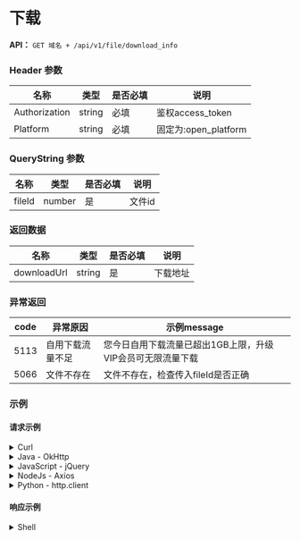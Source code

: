 # 下载

**API：** `GET 域名 + /api/v1/file/download_info`

### Header 参数

| 名称          | 类型   | 是否必填 | 说明               |
|---------------|--------|----------|--------------------|
| Authorization | string | 必填     | 鉴权access\_token   |
| Platform      | string | 必填     | 固定为:open\_platform |

### QueryString 参数

| 名称   | 类型   | 是否必填 | 说明   |
|--------|--------|----------|--------|
| fileId | number | 是       | 文件id |

### 返回数据

| 名称        | 类型   | 是否必填 | 说明   |
|-------------|--------|----------|--------|
| downloadUrl | string | 是       | 下载地址 |

### 异常返回

| code | 异常原因         | 示例message                                  |
|------|------------------|----------------------------------------------|
| 5113 | 自用下载流量不足 | 您今日自用下载流量已超出1GB上限，升级VIP会员可无限流量下载 |
| 5066 | 文件不存在       | 文件不存在，检查传入fileId是否正确             |

### 示例

#### 请求示例

<details>
<summary>Curl</summary>

```shell
curl --location 'https://open-api.123pan.com/api/v1/file/download_info?fileId=14749954' \
--header 'Content-Type: application/json' \
--header 'Platform: open_platform' \
--header 'Authorization: Bearer eyJhbGciOiJIUzI1NiIsInR5cCI6IkpXVCJ9.eyJl...(过长省略)' \
```

</details>

<details>
<summary>Java - OkHttp</summary>

```java
OkHttpClient client = new OkHttpClient().newBuilder()
.build();
MediaType mediaType = MediaType.parse("application/json");
RequestBody body = RequestBody.create(mediaType, "");
Request request = new Request.Builder()
.url("https://open-api.123pan.com/api/v1/file/download_info?fileId=14749954")
.method("GET", body)
.addHeader("Content-Type", "application/json")
.addHeader("Platform", "open_platform")
.addHeader("Authorization", "Bearer eyJhbGciOiJIUzI1NiIsInR5cCI6IkpXVCJ9.eyJl...(过长省略)")
.build();
Response response = client.newCall(request).execute();
```

</details>

<details>
<summary>JavaScript - jQuery</summary>

```javascript
var settings = {
  "url": "https://open-api.123pan.com/api/v1/file/download_info?fileId=14749954",
  "method": "GET",
  "timeout": 0,
  "headers": {
    "Content-Type": "application/json",
    "Platform": "open_platform",
    "Authorization": "Bearer eyJhbGciOiJIUzI1NiIsInR5cCI6IkpXVCJ9.eyJl...(过长省略)"
  },
};

$.ajax(settings).done(function (response) {
  console.log(response);
});
```

</details>

<details>
<summary>NodeJs - Axios</summary>

```javascript
const axios = require('axios');

let config = {
  method: 'get',
  maxBodyLength: Infinity,
  url: 'https://open-api.123pan.com/api/v1/file/download_info?fileId=14749954',
  headers: {
    'Content-Type': 'application/json',
    'Platform': 'open_platform',
    'Authorization': 'Bearer eyJhbGciOiJIUzI1NiIsInR5cCI6IkpXVCJ9.eyJl...(过长省略)'
  }
};

axios.request(config)
.then((response) => {
  console.log(JSON.stringify(response.data));
})
.catch((error) => {
  console.log(error);
});
```

</details>

<details>
<summary>Python - http.client</summary>

```python
import http.client
import json

conn = http.client.HTTPSConnection("open-api.123pan.com")
payload = ''
headers = {
  'Content-Type': 'application/json',
  'Platform': 'open_platform',
  'Authorization': 'Bearer eyJhbGciOiJIUzI1NiIsInR5cCI6IkpXVCJ9.eyJl...(过长省略)'
}
conn.request("GET", "/api/v1/file/download_info?fileId=14749954", payload, headers)
res = conn.getresponse()
data = res.read()
print(data.decode("utf-8"))
```

</details>

#### 响应示例

<details>
<summary>Shell</summary>

```shell
{
    "code": 0,
    "message": "ok",
    "data": {
        "downloadUrl": "https://download-cdn.cjjd19.com/123-61/ab6dd0cf/18...(过长省略)"
    },
    "x-traceID": "68a2d07c-72d3-4fc6-a0a7-965dfea99dc0_kong-db-5898fdd8c6-wnv6h"
}
```

</details>
